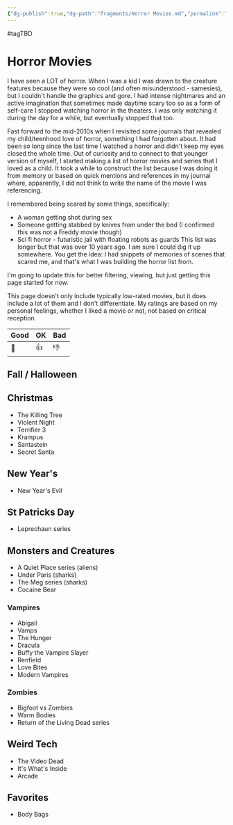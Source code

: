 ```yaml
---
{"dg-publish":true,"dg-path":"fragments/Horror Movies.md","permalink":"/fragments/horror-movies/","created":"2025-05-04T13:33:22.634-04:00","updated":"2025-05-04T15:59:54.940-04:00"}
---
```


#tagTBD 
# Horror Movies
I have seen a LOT of horror. When I was a kid I was drawn to the creature features because they were so cool (and often misunderstood - samesies), but I couldn't handle the graphics and gore. I had intense nightmares and an active imagination that sometimes made daytime scary too so as a form of self-care I stopped watching horror in the theaters. I was only watching it during the day for a while, but eventually stopped that too. 

Fast forward to the mid-2010s when I revisited some journals that revealed my child/teenhood love of horror, something I had forgotten about. It had been so long since the last time I watched a horror and didn't keep my eyes closed the whole time. Out of curiosity and to connect to that younger version of myself, I started making a list of horror movies and series that I loved as a child. It took a while to construct the list because I was doing it from memory or based on quick mentions and references in my journal where, apparently, I did not think to write the name of the movie I was referencing. 

I remembered being scared by some things, specifically:
- A woman getting shot during sex
- Someone getting stabbed by knives from under the bed (I confirmed this was not a Freddy movie though)
- Sci fi horror - futuristic jail with floating robots as guards
This list was longer but that was over 10 years ago. I am sure I could dig it up somewhere. You get the idea: I had snippets of memories of scenes that scared me, and that's what I was building the horror list from.

I'm going to update this for better filtering, viewing, but just getting this page started for now.

This page doesn't only include typically low-rated movies, but it does include a lot of them and I don't differentiate. My ratings are based on my personal feelings, whether I liked a movie or not, not based on critical reception. 

| Good | OK  | Bad |
| ---- | --- | --- |
| 🤘   | 👍  | 👎  |

## Fall / Halloween 

## Christmas 
* The Killing Tree
* Violent Night
* Terrifier 3
* Krampus
* Santastein
* Secret Santa

## New Year's 
- New Year's Evil

## St Patricks Day
- Leprechaun series

## Monsters and Creatures
- A Quiet Place series (aliens)
- Under Paris (sharks)
- The Meg series (sharks)
- Cocaine Bear

### Vampires
- Abigail
- Vamps
- The Hunger
- Dracula
- Buffy the Vampire Slayer
- Renfield
- Love Bites
- Modern Vampires

### Zombies
- Bigfoot vs Zombies
- Warm Bodies
- Return of the Living Dead series

## Weird Tech
- The Video Dead
- It's What's Inside
- Arcade

## Favorites
- Body Bags